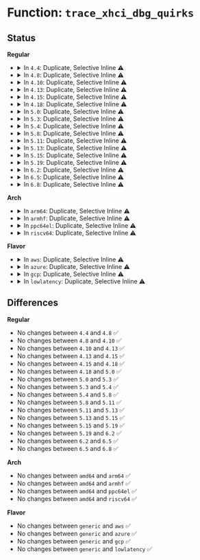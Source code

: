 # Function: <code>trace_xhci_dbg_quirks</code>

## Status
<b>Regular</b>
<ul>
<li>
<details>
<summary>In <code>4.4</code>: Duplicate, Selective Inline ⚠️</summary>

```c
void trace_xhci_dbg_quirks(struct va_format *vaf);
```

**Collision:** Static Duplication

**Inline:** Selective

**Transformation:** False

**Instances:**

```
In drivers/usb/host/xhci.c (ffffffff8164b240)
Location: drivers/usb/host/xhci-trace.h:52
Inline: True
```
```
In drivers/usb/host/xhci-ring.c (ffffffff81657410)
Location: drivers/usb/host/xhci-trace.h:52
Inline: True
```
```
In drivers/usb/host/xhci-hub.c (ffffffff8165d150)
Location: drivers/usb/host/xhci-trace.h:52
Inline: True
```
```
In drivers/usb/host/xhci-pci.c (ffffffff81662370)
Location: drivers/usb/host/xhci-trace.h:52
Inline: True
```
**Symbols:**

```
ffffffff8164b240-ffffffff8164b295: trace_xhci_dbg_quirks (STB_LOCAL)
ffffffff81657410-ffffffff81657465: trace_xhci_dbg_quirks (STB_LOCAL)
ffffffff8165d150-ffffffff8165d1a5: trace_xhci_dbg_quirks (STB_LOCAL)
ffffffff81662370-ffffffff816623c5: trace_xhci_dbg_quirks (STB_LOCAL)
```
</details>
</li>
<li>
<details>
<summary>In <code>4.8</code>: Duplicate, Selective Inline ⚠️</summary>

```c
void trace_xhci_dbg_quirks(struct va_format *vaf);
```

**Collision:** Static Duplication

**Inline:** Selective

**Transformation:** False

**Instances:**

```
In drivers/usb/host/xhci.c (ffffffff816abc90)
Location: drivers/usb/host/xhci-trace.h:52
Inline: True
```
```
In drivers/usb/host/xhci-ring.c (ffffffff816b7b70)
Location: drivers/usb/host/xhci-trace.h:52
Inline: True
```
```
In drivers/usb/host/xhci-hub.c (ffffffff816bd8c0)
Location: drivers/usb/host/xhci-trace.h:52
Inline: True
```
```
In drivers/usb/host/xhci-pci.c (ffffffff816c25b0)
Location: drivers/usb/host/xhci-trace.h:52
Inline: True
```
**Symbols:**

```
ffffffff816abc90-ffffffff816abcde: trace_xhci_dbg_quirks (STB_LOCAL)
ffffffff816b7b70-ffffffff816b7bbe: trace_xhci_dbg_quirks (STB_LOCAL)
ffffffff816bd8c0-ffffffff816bd90e: trace_xhci_dbg_quirks (STB_LOCAL)
ffffffff816c25b0-ffffffff816c25fe: trace_xhci_dbg_quirks (STB_LOCAL)
```
</details>
</li>
<li>
<details>
<summary>In <code>4.10</code>: Duplicate, Selective Inline ⚠️</summary>

```c
void trace_xhci_dbg_quirks(struct va_format *vaf);
```

**Collision:** Static Duplication

**Inline:** Selective

**Transformation:** False

**Instances:**

```
In drivers/usb/host/xhci.c (ffffffff816d9dc0)
Location: drivers/usb/host/xhci-trace.h:52
Inline: True
```
```
In drivers/usb/host/xhci-ring.c (ffffffff816e5e20)
Location: drivers/usb/host/xhci-trace.h:52
Inline: True
```
```
In drivers/usb/host/xhci-hub.c (ffffffff816eb770)
Location: drivers/usb/host/xhci-trace.h:52
Inline: True
```
```
In drivers/usb/host/xhci-pci.c (ffffffff816f0570)
Location: drivers/usb/host/xhci-trace.h:52
Inline: True
```
**Symbols:**

```
ffffffff816d9dc0-ffffffff816d9e0e: trace_xhci_dbg_quirks (STB_LOCAL)
ffffffff816e5e20-ffffffff816e5e6e: trace_xhci_dbg_quirks (STB_LOCAL)
ffffffff816eb770-ffffffff816eb7be: trace_xhci_dbg_quirks (STB_LOCAL)
ffffffff816f0570-ffffffff816f05be: trace_xhci_dbg_quirks (STB_LOCAL)
```
</details>
</li>
<li>
<details>
<summary>In <code>4.13</code>: Duplicate, Selective Inline ⚠️</summary>

```c
void trace_xhci_dbg_quirks(struct va_format *vaf);
```

**Collision:** Static Duplication

**Inline:** Selective

**Transformation:** False

**Instances:**

```
In drivers/usb/host/xhci.c (ffffffff816ee0f0)
Location: drivers/usb/host/xhci-trace.h:52
Inline: True
```
```
In drivers/usb/host/xhci-ring.c (ffffffff816f9b00)
Location: drivers/usb/host/xhci-trace.h:52
Inline: True
```
```
In drivers/usb/host/xhci-hub.c (ffffffff816ffd60)
Location: drivers/usb/host/xhci-trace.h:52
Inline: True
```
```
In drivers/usb/host/xhci-pci.c (ffffffff81705dd0)
Location: drivers/usb/host/xhci-trace.h:52
Inline: True
```
**Symbols:**

```
ffffffff816ee0f0-ffffffff816ee13e: trace_xhci_dbg_quirks (STB_LOCAL)
ffffffff816f9b00-ffffffff816f9b4e: trace_xhci_dbg_quirks (STB_LOCAL)
ffffffff816ffd60-ffffffff816ffdae: trace_xhci_dbg_quirks (STB_LOCAL)
ffffffff81705dd0-ffffffff81705e1e: trace_xhci_dbg_quirks (STB_LOCAL)
```
</details>
</li>
<li>
<details>
<summary>In <code>4.15</code>: Duplicate, Selective Inline ⚠️</summary>

```c
void trace_xhci_dbg_quirks(struct va_format *vaf);
```

**Collision:** Static Duplication

**Inline:** Selective

**Transformation:** False

**Instances:**

```
In drivers/usb/host/xhci.c (ffffffff8175a8e0)
Location: drivers/usb/host/xhci-trace.h:50
Inline: True
```
```
In drivers/usb/host/xhci-ring.c (ffffffff81766660)
Location: drivers/usb/host/xhci-trace.h:50
Inline: True
```
```
In drivers/usb/host/xhci-hub.c (ffffffff8176c9c0)
Location: drivers/usb/host/xhci-trace.h:50
Inline: True
```
```
In drivers/usb/host/xhci-pci.c (ffffffff81776f90)
Location: drivers/usb/host/xhci-trace.h:50
Inline: True
```
**Symbols:**

```
ffffffff8175a8e0-ffffffff8175a933: trace_xhci_dbg_quirks (STB_LOCAL)
ffffffff81766660-ffffffff817666b3: trace_xhci_dbg_quirks (STB_LOCAL)
ffffffff8176c9c0-ffffffff8176ca13: trace_xhci_dbg_quirks (STB_LOCAL)
ffffffff81776f90-ffffffff81776fe3: trace_xhci_dbg_quirks (STB_LOCAL)
```
</details>
</li>
<li>
<details>
<summary>In <code>4.18</code>: Duplicate, Selective Inline ⚠️</summary>

```c
void trace_xhci_dbg_quirks(struct va_format *vaf);
```

**Collision:** Static Duplication

**Inline:** Selective

**Transformation:** False

**Instances:**

```
In drivers/usb/host/xhci.c (ffffffff8179aff0)
Location: drivers/usb/host/xhci-trace.h:50
Inline: True
```
```
In drivers/usb/host/xhci-ring.c (ffffffff817a73a0)
Location: drivers/usb/host/xhci-trace.h:50
Inline: True
```
```
In drivers/usb/host/xhci-hub.c (ffffffff817ad6a0)
Location: drivers/usb/host/xhci-trace.h:50
Inline: True
```
```
In drivers/usb/host/xhci-pci.c (ffffffff817b7d10)
Location: drivers/usb/host/xhci-trace.h:50
Inline: True
```
**Symbols:**

```
ffffffff8179aff0-ffffffff8179b043: trace_xhci_dbg_quirks (STB_LOCAL)
ffffffff817a73a0-ffffffff817a73f3: trace_xhci_dbg_quirks (STB_LOCAL)
ffffffff817ad6a0-ffffffff817ad6f3: trace_xhci_dbg_quirks (STB_LOCAL)
ffffffff817b7d10-ffffffff817b7d63: trace_xhci_dbg_quirks (STB_LOCAL)
```
</details>
</li>
<li>
<details>
<summary>In <code>5.0</code>: Duplicate, Selective Inline ⚠️</summary>

```c
void trace_xhci_dbg_quirks(struct va_format *vaf);
```

**Collision:** Static Duplication

**Inline:** Selective

**Transformation:** False

**Instances:**

```
In drivers/usb/host/xhci.c (ffffffff817c15d0)
Location: drivers/usb/host/xhci-trace.h:50
Inline: True
```
```
In drivers/usb/host/xhci-ring.c (ffffffff817cd2b0)
Location: drivers/usb/host/xhci-trace.h:50
Inline: True
```
```
In drivers/usb/host/xhci-hub.c (ffffffff817d3970)
Location: drivers/usb/host/xhci-trace.h:50
Inline: True
```
```
In drivers/usb/host/xhci-pci.c (ffffffff817de400)
Location: drivers/usb/host/xhci-trace.h:50
Inline: True
```
**Symbols:**

```
ffffffff817c15d0-ffffffff817c1623: trace_xhci_dbg_quirks (STB_LOCAL)
ffffffff817cd2b0-ffffffff817cd303: trace_xhci_dbg_quirks (STB_LOCAL)
ffffffff817d3970-ffffffff817d39c3: trace_xhci_dbg_quirks (STB_LOCAL)
ffffffff817de400-ffffffff817de453: trace_xhci_dbg_quirks (STB_LOCAL)
```
</details>
</li>
<li>
<details>
<summary>In <code>5.3</code>: Duplicate, Selective Inline ⚠️</summary>

```c
void trace_xhci_dbg_quirks(struct va_format *vaf);
```

**Collision:** Static Duplication

**Inline:** Selective

**Transformation:** False

**Instances:**

```
In drivers/usb/host/xhci.c (ffffffff818010f0)
Location: drivers/usb/host/xhci-trace.h:50
Inline: True
```
```
In drivers/usb/host/xhci-ring.c (ffffffff8180d090)
Location: drivers/usb/host/xhci-trace.h:50
Inline: True
```
```
In drivers/usb/host/xhci-hub.c (ffffffff81813d10)
Location: drivers/usb/host/xhci-trace.h:50
Inline: True
```
```
In drivers/usb/host/xhci-pci.c (ffffffff8181eea0)
Location: drivers/usb/host/xhci-trace.h:50
Inline: True
```
**Symbols:**

```
ffffffff818010f0-ffffffff81801140: trace_xhci_dbg_quirks (STB_LOCAL)
ffffffff8180d090-ffffffff8180d0e0: trace_xhci_dbg_quirks (STB_LOCAL)
ffffffff81813d10-ffffffff81813d60: trace_xhci_dbg_quirks (STB_LOCAL)
ffffffff8181eea0-ffffffff8181eef0: trace_xhci_dbg_quirks (STB_LOCAL)
```
</details>
</li>
<li>
<details>
<summary>In <code>5.4</code>: Duplicate, Selective Inline ⚠️</summary>

```c
void trace_xhci_dbg_quirks(struct va_format *vaf);
```

**Collision:** Static Duplication

**Inline:** Selective

**Transformation:** False

**Instances:**

```
In drivers/usb/host/xhci.c (ffffffff818321a0)
Location: drivers/usb/host/xhci-trace.h:50
Inline: True
```
```
In drivers/usb/host/xhci-ring.c (ffffffff8183e180)
Location: drivers/usb/host/xhci-trace.h:50
Inline: True
```
```
In drivers/usb/host/xhci-hub.c (ffffffff81844ed0)
Location: drivers/usb/host/xhci-trace.h:50
Inline: True
```
```
In drivers/usb/host/xhci-pci.c (ffffffff818501d0)
Location: drivers/usb/host/xhci-trace.h:50
Inline: True
```
**Symbols:**

```
ffffffff818321a0-ffffffff818321f0: trace_xhci_dbg_quirks (STB_LOCAL)
ffffffff8183e180-ffffffff8183e1d0: trace_xhci_dbg_quirks (STB_LOCAL)
ffffffff81844ed0-ffffffff81844f20: trace_xhci_dbg_quirks (STB_LOCAL)
ffffffff818501d0-ffffffff81850220: trace_xhci_dbg_quirks (STB_LOCAL)
```
</details>
</li>
<li>
<details>
<summary>In <code>5.8</code>: Duplicate, Selective Inline ⚠️</summary>

```c
void trace_xhci_dbg_quirks(struct va_format *vaf);
```

**Collision:** Static Duplication

**Inline:** Selective

**Transformation:** False

**Instances:**

```
In drivers/usb/host/xhci.c (ffffffff81905380)
Location: drivers/usb/host/xhci-trace.h:50
Inline: True
```
```
In drivers/usb/host/xhci-ring.c (ffffffff81911060)
Location: drivers/usb/host/xhci-trace.h:50
Inline: True
```
```
In drivers/usb/host/xhci-hub.c (ffffffff81917d80)
Location: drivers/usb/host/xhci-trace.h:50
Inline: True
```
**Symbols:**

```
ffffffff81905380-ffffffff819053d0: trace_xhci_dbg_quirks (STB_LOCAL)
ffffffff81911060-ffffffff819110b0: trace_xhci_dbg_quirks (STB_LOCAL)
ffffffff81917d80-ffffffff81917dd0: trace_xhci_dbg_quirks (STB_LOCAL)
```
</details>
</li>
<li>
<details>
<summary>In <code>5.11</code>: Duplicate, Selective Inline ⚠️</summary>

```c
void trace_xhci_dbg_quirks(struct va_format *vaf);
```

**Collision:** Static Duplication

**Inline:** Selective

**Transformation:** False

**Instances:**

```
In drivers/usb/host/xhci.c (ffffffff8190dba0)
Location: drivers/usb/host/xhci-trace.h:50
Inline: True
```
```
In drivers/usb/host/xhci-ring.c (ffffffff81918820)
Location: drivers/usb/host/xhci-trace.h:50
Inline: True
```
```
In drivers/usb/host/xhci-hub.c (ffffffff8191e6c0)
Location: drivers/usb/host/xhci-trace.h:50
Inline: True
```
**Symbols:**

```
ffffffff8190dba0-ffffffff8190dbdc: trace_xhci_dbg_quirks (STB_LOCAL)
ffffffff81918820-ffffffff8191885c: trace_xhci_dbg_quirks (STB_LOCAL)
ffffffff8191e6c0-ffffffff8191e6fc: trace_xhci_dbg_quirks (STB_LOCAL)
```
</details>
</li>
<li>
<details>
<summary>In <code>5.13</code>: Duplicate, Selective Inline ⚠️</summary>

```c
void trace_xhci_dbg_quirks(struct va_format *vaf);
```

**Collision:** Static Duplication

**Inline:** Selective

**Transformation:** False

**Instances:**

```
In drivers/usb/host/xhci.c (ffffffff818f0f50)
Location: drivers/usb/host/xhci-trace.h:50
Inline: True
```
```
In drivers/usb/host/xhci-ring.c (ffffffff818fbb80)
Location: drivers/usb/host/xhci-trace.h:50
Inline: True
```
```
In drivers/usb/host/xhci-hub.c (ffffffff81901dc0)
Location: drivers/usb/host/xhci-trace.h:50
Inline: True
```
**Symbols:**

```
ffffffff818f0f50-ffffffff818f0f8c: trace_xhci_dbg_quirks (STB_LOCAL)
ffffffff818fbb80-ffffffff818fbbbc: trace_xhci_dbg_quirks (STB_LOCAL)
ffffffff81901dc0-ffffffff81901dfc: trace_xhci_dbg_quirks (STB_LOCAL)
```
</details>
</li>
<li>
<details>
<summary>In <code>5.15</code>: Duplicate, Selective Inline ⚠️</summary>

```c
void trace_xhci_dbg_quirks(struct va_format *vaf);
```

**Collision:** Static Duplication

**Inline:** Selective

**Transformation:** False

**Instances:**

```
In drivers/usb/host/xhci.c (ffffffff8198d6e0)
Location: drivers/usb/host/xhci-trace.h:48
Inline: True
```
```
In drivers/usb/host/xhci-ring.c (ffffffff8199aa00)
Location: drivers/usb/host/xhci-trace.h:48
Inline: True
```
```
In drivers/usb/host/xhci-hub.c (ffffffff819a1740)
Location: drivers/usb/host/xhci-trace.h:48
Inline: True
```
**Symbols:**

```
ffffffff8198d6e0-ffffffff8198d719: trace_xhci_dbg_quirks (STB_LOCAL)
ffffffff8199aa00-ffffffff8199aa39: trace_xhci_dbg_quirks (STB_LOCAL)
ffffffff819a1740-ffffffff819a1779: trace_xhci_dbg_quirks (STB_LOCAL)
```
</details>
</li>
<li>
<details>
<summary>In <code>5.19</code>: Duplicate, Selective Inline ⚠️</summary>

```c
void trace_xhci_dbg_quirks(struct va_format *vaf);
```

**Collision:** Static Duplication

**Inline:** Selective

**Transformation:** False

**Instances:**

```
In drivers/usb/host/xhci.c (ffffffff81ae9b70)
Location: drivers/usb/host/xhci-trace.h:48
Inline: True
```
```
In drivers/usb/host/xhci-ring.c (ffffffff81af7b80)
Location: drivers/usb/host/xhci-trace.h:48
Inline: True
```
```
In drivers/usb/host/xhci-hub.c (ffffffff81aff3a0)
Location: drivers/usb/host/xhci-trace.h:48
Inline: True
```
**Symbols:**

```
ffffffff81ae9b70-ffffffff81ae9be7: trace_xhci_dbg_quirks (STB_LOCAL)
ffffffff81af7b80-ffffffff81af7bf7: trace_xhci_dbg_quirks (STB_LOCAL)
ffffffff81aff3a0-ffffffff81aff417: trace_xhci_dbg_quirks (STB_LOCAL)
```
</details>
</li>
<li>
<details>
<summary>In <code>6.2</code>: Duplicate, Selective Inline ⚠️</summary>

```c
void trace_xhci_dbg_quirks(struct va_format *vaf);
```

**Collision:** Static Duplication

**Inline:** Selective

**Transformation:** False

**Instances:**

```
In drivers/usb/host/xhci.c (ffffffff81c75f10)
Location: drivers/usb/host/xhci-trace.h:48
Inline: True
```
```
In drivers/usb/host/xhci-ring.c (ffffffff81c85820)
Location: drivers/usb/host/xhci-trace.h:48
Inline: True
```
```
In drivers/usb/host/xhci-hub.c (ffffffff81c8e3f0)
Location: drivers/usb/host/xhci-trace.h:48
Inline: True
```
**Symbols:**

```
ffffffff81c75f10-ffffffff81c75f87: trace_xhci_dbg_quirks (STB_LOCAL)
ffffffff81c85820-ffffffff81c85897: trace_xhci_dbg_quirks (STB_LOCAL)
ffffffff81c8e3f0-ffffffff81c8e467: trace_xhci_dbg_quirks (STB_LOCAL)
```
</details>
</li>
<li>
<details>
<summary>In <code>6.5</code>: Duplicate, Selective Inline ⚠️</summary>

```c
void trace_xhci_dbg_quirks(struct va_format *vaf);
```

**Collision:** Static Duplication

**Inline:** Selective

**Transformation:** False

**Instances:**

```
In drivers/usb/host/xhci.c (ffffffff81cdcde0)
Location: drivers/usb/host/xhci-trace.h:48
Inline: True
```
```
In drivers/usb/host/xhci-ring.c (ffffffff81cec670)
Location: drivers/usb/host/xhci-trace.h:48
Inline: True
```
```
In drivers/usb/host/xhci-hub.c (ffffffff81cf52a0)
Location: drivers/usb/host/xhci-trace.h:48
Inline: True
```
**Symbols:**

```
ffffffff81cdcde0-ffffffff81cdce57: trace_xhci_dbg_quirks (STB_LOCAL)
ffffffff81cec670-ffffffff81cec6e7: trace_xhci_dbg_quirks (STB_LOCAL)
ffffffff81cf52a0-ffffffff81cf5317: trace_xhci_dbg_quirks (STB_LOCAL)
```
</details>
</li>
<li>
<details>
<summary>In <code>6.8</code>: Duplicate, Selective Inline ⚠️</summary>

```c
void trace_xhci_dbg_quirks(struct va_format *vaf);
```

**Collision:** Static Duplication

**Inline:** Selective

**Transformation:** False

**Instances:**

```
In drivers/usb/host/xhci.c (ffffffff81d92030)
Location: drivers/usb/host/xhci-trace.h:48
Inline: True
```
```
In drivers/usb/host/xhci-ring.c (ffffffff81da1d40)
Location: drivers/usb/host/xhci-trace.h:48
Inline: True
```
```
In drivers/usb/host/xhci-hub.c (ffffffff81daab90)
Location: drivers/usb/host/xhci-trace.h:48
Inline: True
```
**Symbols:**

```
ffffffff81d92030-ffffffff81d920a7: trace_xhci_dbg_quirks (STB_LOCAL)
ffffffff81da1d40-ffffffff81da1db7: trace_xhci_dbg_quirks (STB_LOCAL)
ffffffff81daab90-ffffffff81daac07: trace_xhci_dbg_quirks (STB_LOCAL)
```
</details>
</li>
</ul>
<b>Arch</b>
<ul>
<li>
<details>
<summary>In <code>arm64</code>: Duplicate, Selective Inline ⚠️</summary>

```c
void trace_xhci_dbg_quirks(struct va_format *vaf);
```

**Collision:** Static Duplication

**Inline:** Selective

**Transformation:** False

**Instances:**

```
In drivers/usb/host/xhci.c (ffff800010a6f838)
Location: drivers/usb/host/xhci-trace.h:50
Inline: True
```
```
In drivers/usb/host/xhci-ring.c (ffff800010a7c820)
Location: drivers/usb/host/xhci-trace.h:50
Inline: True
```
```
In drivers/usb/host/xhci-hub.c (ffff800010a83670)
Location: drivers/usb/host/xhci-trace.h:50
Inline: True
```
```
In drivers/usb/host/xhci-pci.c (ffff800010a90cb0)
Location: drivers/usb/host/xhci-trace.h:50
Inline: True
```
**Symbols:**

```
ffff800010a6f838-ffff800010a6f8c0: trace_xhci_dbg_quirks (STB_LOCAL)
ffff800010a7c820-ffff800010a7c8a8: trace_xhci_dbg_quirks (STB_LOCAL)
ffff800010a83670-ffff800010a836f8: trace_xhci_dbg_quirks (STB_LOCAL)
ffff800010a90cb0-ffff800010a90d38: trace_xhci_dbg_quirks (STB_LOCAL)
```
</details>
</li>
<li>
<details>
<summary>In <code>armhf</code>: Duplicate, Selective Inline ⚠️</summary>

```c
void trace_xhci_dbg_quirks(struct va_format *vaf);
```

**Collision:** Static Duplication

**Inline:** Selective

**Transformation:** False

**Instances:**

```
In drivers/usb/host/xhci.c (c0b42990)
Location: drivers/usb/host/xhci-trace.h:50
Inline: True
```
```
In drivers/usb/host/xhci-ring.c (c0b4ffc0)
Location: drivers/usb/host/xhci-trace.h:50
Inline: True
```
```
In drivers/usb/host/xhci-hub.c (c0b56e70)
Location: drivers/usb/host/xhci-trace.h:50
Inline: True
```
```
In drivers/usb/host/xhci-pci.c (c0b632d0)
Location: drivers/usb/host/xhci-trace.h:50
Inline: True
```
**Symbols:**

```
c0b42990-c0b42a1c: trace_xhci_dbg_quirks (STB_LOCAL)
c0b4ffc0-c0b5004c: trace_xhci_dbg_quirks (STB_LOCAL)
c0b56e70-c0b56efc: trace_xhci_dbg_quirks (STB_LOCAL)
c0b632d0-c0b6335c: trace_xhci_dbg_quirks (STB_LOCAL)
```
</details>
</li>
<li>
<details>
<summary>In <code>ppc64el</code>: Duplicate, Selective Inline ⚠️</summary>

```c
void trace_xhci_dbg_quirks(struct va_format *vaf);
```

**Collision:** Static Duplication

**Inline:** Selective

**Transformation:** False

**Instances:**

```
In drivers/usb/host/xhci.c (c000000000b429b0)
Location: drivers/usb/host/xhci-trace.h:50
Inline: True
```
```
In drivers/usb/host/xhci-ring.c (c000000000b54350)
Location: drivers/usb/host/xhci-trace.h:50
Inline: True
```
```
In drivers/usb/host/xhci-hub.c (c000000000b5d0b0)
Location: drivers/usb/host/xhci-trace.h:50
Inline: True
```
```
In drivers/usb/host/xhci-pci.c (c000000000b6d240)
Location: drivers/usb/host/xhci-trace.h:50
Inline: True
```
**Symbols:**

```
c000000000b429b0-c000000000b42a5c: trace_xhci_dbg_quirks (STB_LOCAL)
c000000000b54350-c000000000b543fc: trace_xhci_dbg_quirks (STB_LOCAL)
c000000000b5d0b0-c000000000b5d15c: trace_xhci_dbg_quirks (STB_LOCAL)
c000000000b6d240-c000000000b6d2ec: trace_xhci_dbg_quirks (STB_LOCAL)
```
</details>
</li>
<li>
<details>
<summary>In <code>riscv64</code>: Duplicate, Selective Inline ⚠️</summary>

```c
void trace_xhci_dbg_quirks(struct va_format *vaf);
```

**Collision:** Static Duplication

**Inline:** Selective

**Transformation:** False

**Instances:**

```
In drivers/usb/host/xhci.c (ffffffe00068784c)
Location: drivers/usb/host/xhci-trace.h:50
Inline: True
```
```
In drivers/usb/host/xhci-ring.c (ffffffe0006934ac)
Location: drivers/usb/host/xhci-trace.h:50
Inline: True
```
```
In drivers/usb/host/xhci-hub.c (ffffffe000699996)
Location: drivers/usb/host/xhci-trace.h:50
Inline: True
```
```
In drivers/usb/host/xhci-pci.c (ffffffe0006a4434)
Location: drivers/usb/host/xhci-trace.h:50
Inline: True
```
**Symbols:**

```
ffffffe00068784c-ffffffe0006878bc: trace_xhci_dbg_quirks (STB_LOCAL)
ffffffe0006a4434-ffffffe0006a44a4: trace_xhci_dbg_quirks (STB_LOCAL)
ffffffe0006934ac-ffffffe00069351c: trace_xhci_dbg_quirks (STB_LOCAL)
ffffffe000699996-ffffffe000699a06: trace_xhci_dbg_quirks (STB_LOCAL)
```
</details>
</li>
</ul>
<b>Flavor</b>
<ul>
<li>
<details>
<summary>In <code>aws</code>: Duplicate, Selective Inline ⚠️</summary>

```c
void trace_xhci_dbg_quirks(struct va_format *vaf);
```

**Collision:** Static Duplication

**Inline:** Selective

**Transformation:** False

**Instances:**

```
In drivers/usb/host/xhci.c (ffffffff817ea580)
Location: drivers/usb/host/xhci-trace.h:50
Inline: True
```
```
In drivers/usb/host/xhci-ring.c (ffffffff817f6530)
Location: drivers/usb/host/xhci-trace.h:50
Inline: True
```
```
In drivers/usb/host/xhci-hub.c (ffffffff817fd280)
Location: drivers/usb/host/xhci-trace.h:50
Inline: True
```
```
In drivers/usb/host/xhci-pci.c (ffffffff81805fa0)
Location: drivers/usb/host/xhci-trace.h:50
Inline: True
```
**Symbols:**

```
ffffffff817ea580-ffffffff817ea5d0: trace_xhci_dbg_quirks (STB_LOCAL)
ffffffff817f6530-ffffffff817f6580: trace_xhci_dbg_quirks (STB_LOCAL)
ffffffff817fd280-ffffffff817fd2d0: trace_xhci_dbg_quirks (STB_LOCAL)
ffffffff81805fa0-ffffffff81805ff0: trace_xhci_dbg_quirks (STB_LOCAL)
```
</details>
</li>
<li>
<details>
<summary>In <code>azure</code>: Duplicate, Selective Inline ⚠️</summary>

```c
void trace_xhci_dbg_quirks(struct va_format *vaf);
```

**Collision:** Static Duplication

**Inline:** Selective

**Transformation:** False

**Instances:**

```
In drivers/usb/host/xhci.c (ffffffff817af690)
Location: drivers/usb/host/xhci-trace.h:50
Inline: True
```
```
In drivers/usb/host/xhci-ring.c (ffffffff817bb6d0)
Location: drivers/usb/host/xhci-trace.h:50
Inline: True
```
```
In drivers/usb/host/xhci-hub.c (ffffffff817c2420)
Location: drivers/usb/host/xhci-trace.h:50
Inline: True
```
```
In drivers/usb/host/xhci-pci.c (ffffffff817cd720)
Location: drivers/usb/host/xhci-trace.h:50
Inline: True
```
**Symbols:**

```
ffffffff817af690-ffffffff817af6e0: trace_xhci_dbg_quirks (STB_LOCAL)
ffffffff817bb6d0-ffffffff817bb720: trace_xhci_dbg_quirks (STB_LOCAL)
ffffffff817c2420-ffffffff817c2470: trace_xhci_dbg_quirks (STB_LOCAL)
ffffffff817cd720-ffffffff817cd770: trace_xhci_dbg_quirks (STB_LOCAL)
```
</details>
</li>
<li>
<details>
<summary>In <code>gcp</code>: Duplicate, Selective Inline ⚠️</summary>

```c
void trace_xhci_dbg_quirks(struct va_format *vaf);
```

**Collision:** Static Duplication

**Inline:** Selective

**Transformation:** False

**Instances:**

```
In drivers/usb/host/xhci.c (ffffffff81827020)
Location: drivers/usb/host/xhci-trace.h:50
Inline: True
```
```
In drivers/usb/host/xhci-ring.c (ffffffff81833000)
Location: drivers/usb/host/xhci-trace.h:50
Inline: True
```
```
In drivers/usb/host/xhci-hub.c (ffffffff81839d50)
Location: drivers/usb/host/xhci-trace.h:50
Inline: True
```
```
In drivers/usb/host/xhci-pci.c (ffffffff81845050)
Location: drivers/usb/host/xhci-trace.h:50
Inline: True
```
**Symbols:**

```
ffffffff81827020-ffffffff81827070: trace_xhci_dbg_quirks (STB_LOCAL)
ffffffff81833000-ffffffff81833050: trace_xhci_dbg_quirks (STB_LOCAL)
ffffffff81839d50-ffffffff81839da0: trace_xhci_dbg_quirks (STB_LOCAL)
ffffffff81845050-ffffffff818450a0: trace_xhci_dbg_quirks (STB_LOCAL)
```
</details>
</li>
<li>
<details>
<summary>In <code>lowlatency</code>: Duplicate, Selective Inline ⚠️</summary>

```c
void trace_xhci_dbg_quirks(struct va_format *vaf);
```

**Collision:** Static Duplication

**Inline:** Selective

**Transformation:** False

**Instances:**

```
In drivers/usb/host/xhci.c (ffffffff81840f20)
Location: drivers/usb/host/xhci-trace.h:50
Inline: True
```
```
In drivers/usb/host/xhci-ring.c (ffffffff8184d220)
Location: drivers/usb/host/xhci-trace.h:50
Inline: True
```
```
In drivers/usb/host/xhci-hub.c (ffffffff818541a0)
Location: drivers/usb/host/xhci-trace.h:50
Inline: True
```
```
In drivers/usb/host/xhci-pci.c (ffffffff8185f5b0)
Location: drivers/usb/host/xhci-trace.h:50
Inline: True
```
**Symbols:**

```
ffffffff81840f20-ffffffff81840f87: trace_xhci_dbg_quirks (STB_LOCAL)
ffffffff8184d220-ffffffff8184d287: trace_xhci_dbg_quirks (STB_LOCAL)
ffffffff818541a0-ffffffff81854207: trace_xhci_dbg_quirks (STB_LOCAL)
ffffffff8185f5b0-ffffffff8185f617: trace_xhci_dbg_quirks (STB_LOCAL)
```
</details>
</li>
</ul>

## Differences
<b>Regular</b>
<ul>
<li>
No changes between <code>4.4</code> and <code>4.8</code> ✅
</li>
<li>
No changes between <code>4.8</code> and <code>4.10</code> ✅
</li>
<li>
No changes between <code>4.10</code> and <code>4.13</code> ✅
</li>
<li>
No changes between <code>4.13</code> and <code>4.15</code> ✅
</li>
<li>
No changes between <code>4.15</code> and <code>4.18</code> ✅
</li>
<li>
No changes between <code>4.18</code> and <code>5.0</code> ✅
</li>
<li>
No changes between <code>5.0</code> and <code>5.3</code> ✅
</li>
<li>
No changes between <code>5.3</code> and <code>5.4</code> ✅
</li>
<li>
No changes between <code>5.4</code> and <code>5.8</code> ✅
</li>
<li>
No changes between <code>5.8</code> and <code>5.11</code> ✅
</li>
<li>
No changes between <code>5.11</code> and <code>5.13</code> ✅
</li>
<li>
No changes between <code>5.13</code> and <code>5.15</code> ✅
</li>
<li>
No changes between <code>5.15</code> and <code>5.19</code> ✅
</li>
<li>
No changes between <code>5.19</code> and <code>6.2</code> ✅
</li>
<li>
No changes between <code>6.2</code> and <code>6.5</code> ✅
</li>
<li>
No changes between <code>6.5</code> and <code>6.8</code> ✅
</li>
</ul>
<b>Arch</b>
<ul>
<li>
No changes between <code>amd64</code> and <code>arm64</code> ✅
</li>
<li>
No changes between <code>amd64</code> and <code>armhf</code> ✅
</li>
<li>
No changes between <code>amd64</code> and <code>ppc64el</code> ✅
</li>
<li>
No changes between <code>amd64</code> and <code>riscv64</code> ✅
</li>
</ul>
<b>Flavor</b>
<ul>
<li>
No changes between <code>generic</code> and <code>aws</code> ✅
</li>
<li>
No changes between <code>generic</code> and <code>azure</code> ✅
</li>
<li>
No changes between <code>generic</code> and <code>gcp</code> ✅
</li>
<li>
No changes between <code>generic</code> and <code>lowlatency</code> ✅
</li>
</ul>
